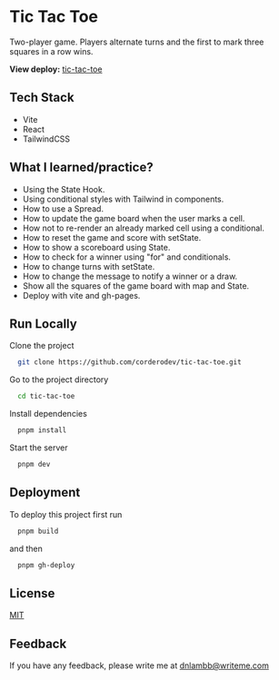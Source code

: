 # Tic Tac Toe

Two-player game. Players alternate turns and the first to mark three squares in a row wins.

**View deploy:** [tic-tac-toe](https://corderodev.github.io/tic-tac-toe/)

## Tech Stack

- Vite
- React
- TailwindCSS

## What I learned/practice?
- Using the State Hook.
- Using conditional styles with Tailwind in components.
- How to use a Spread.
- How to update the game board when the user marks a cell.
- How not to re-render an already marked cell using a conditional.
- How to reset the game and score with setState.
- How to show a scoreboard using State.
- How to check for a winner using "for" and conditionals.
- How to change turns with setState.
- How to change the message to notify a winner or a draw.
- Show all the squares of the game board with map and State.
- Deploy with vite and gh-pages.

## Run Locally

Clone the project

```bash
  git clone https://github.com/corderodev/tic-tac-toe.git
```

Go to the project directory

```bash
  cd tic-tac-toe
```

Install dependencies

```bash
  pnpm install
```

Start the server

```bash
  pnpm dev
```

## Deployment

To deploy this project first run

```bash
  pnpm build
```

and then

```bash
  pnpm gh-deploy
```

## License

[MIT](./LICENSE)

## Feedback

If you have any feedback, please write me at [dnlambb@writeme.com](mailto:dnlambb@writeme.com)
